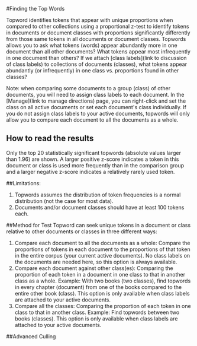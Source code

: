 #Finding the Top Words

Topword identifies tokens that appear with unique proportions when compared to other collections using a proportional z-test to identify tokens in documents or document classes with proportions significantly differently from those same tokens in all documents or document classes. Topwords allows you to ask what tokens (words) appear abundantly more in one document than all other documents? What tokens appear most infrequently in one document than others? If we attach [class labels](link to discussion of class labels) to collections of documents (classes), what tokens appear abundantly (or infrequently) in one class vs. proportions found in other classes? 

Note: when comparing some documents to a group (class) of other documents, you will need to assign class labels to each document. In the [Manage](link to manage directions) page, you can right-click and set the class on all active documents or set each document's class individually. If you do not assign class labels to your active documents, topwords will only allow you to compare each document to all the documents as a whole.

## How to read the results
Only the top 20 statistically significant topwords (absolute values larger than 1.96) are shown. A larger positive z-score indicates a token in this document or class is used more frequently than in the comparison group and a larger negative z-score indicates a relatively rarely used token.
    
##Limitations: 
  1. Topwords assumes the distribution of token frequencies is a normal distribution (not the case for most data).
  2. Documents and/or document classes should have at least 100 tokens each. 

##Method for Test
Topword can seek unique tokens in a document or class relative to other documents or classes in three different ways:
1. Compare each document to all the documents as a whole: Compare the proportions of tokens in each document to the proportions of that token in the entire corpus (your current active documents). No class labels on the documents are needed here, so this option is always available.
2. Compare each document against other class(es): Comparing the proportion of each token in a document in one class to that in another class as a whole. Example: With two books (two classes), find topwords in every chapter (document) from one of the books compared to the entire other book (class). This option is only available when class labels are attached to your active documents.
3. Compare all the classes: Comparing the proportion of each token in one class to that in another class. Example: Find topwords between two books (classes). This option is only available when class labels are attached to your active documents.

##Advanced Culling

